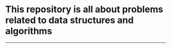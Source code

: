 # **This repository is all about problems related to data structures and algorithms**
___
                        
